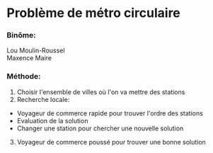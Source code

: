 
# Problème de métro circulaire

### Binôme:
Lou Moulin-Roussel<br />
Maxence Maire<br />

### Méthode:
1. Choisir l'ensemble de villes où l'on va mettre des stations
2. Recherche locale:
- Voyageur de commerce rapide pour trouver l'ordre des stations
- Evaluation de la solution
- Changer une station pour chercher une nouvelle solution
3. Voyageur de commerce poussé pour trouver une bonne solution

